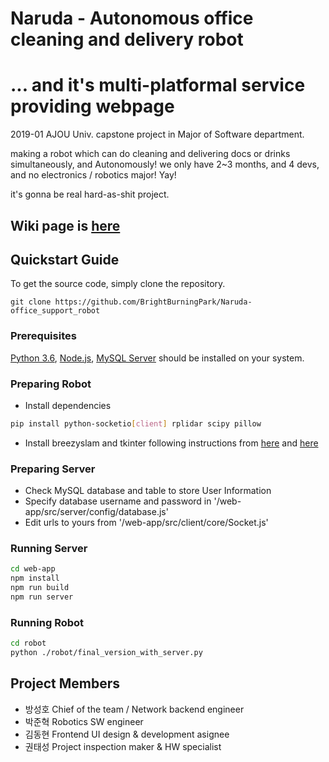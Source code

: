 # Naruda - Autonomous office cleaning and delivery robot
# ... and it's multi-platformal service providing webpage

 2019-01 AJOU Univ. capstone project in Major of Software department.

making a robot which can do cleaning and delivering docs or drinks simultaneously, and Autonomously!
we only have 2~3 months, and 4 devs, and no electronics / robotics major! Yay!

it's gonna be real hard-as-shit project.

## Wiki page is [here](https://github.com/BrightBurningPark/Naruda-office_support_robot/wiki)

## Quickstart Guide

To get the source code, simply clone the repository.
```
git clone https://github.com/BrightBurningPark/Naruda-office_support_robot
```

### Prerequisites
[Python 3.6](https://www.python.org/downloads/release/python-367/),
[Node.js](https://nodejs.org/ko/),
[MySQL Server](https://dev.mysql.com/downloads/mysql/) should be installed on your system.

### Preparing Robot
* Install dependencies
```sh
pip install python-socketio[client] rplidar scipy pillow
```
* Install breezyslam and tkinter following instructions from [here](https://github.com/simondlevy/BreezySLAM) and [here](https://tkdocs.com/tutorial/install.html)

### Preparing Server
* Check MySQL database and table to store User Information
* Specify database username and password in '/web-app/src/server/config/database.js'
* Edit urls to yours from '/web-app/src/client/core/Socket.js'

### Running Server
```sh
cd web-app
npm install
npm run build
npm run server
```

### Running Robot
```sh
cd robot
python ./robot/final_version_with_server.py
```

## Project Members
- 방성호 Chief of the team / Network backend engineer
- 박준혁 Robotics SW engineer
- 김동현 Frontend UI design & development asignee
- 권태성 Project inspection maker & HW specialist